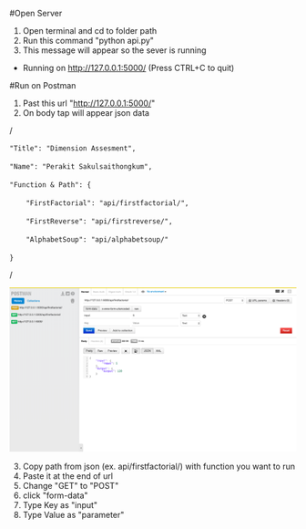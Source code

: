 #Open Server
1. Open terminal and cd to folder path
2. Run this command "python api.py"
3. This message will appear so the sever is running
 * Running on http://127.0.0.1:5000/ (Press CTRL+C to quit)

#Run on Postman

1. Past this url "http://127.0.0.1:5000/"
2. On body tap will appear json data

 /
  
    "Title": "Dimension Assesment",
    
    "Name": "Perakit Sakulsaithongkum",
    
    "Function & Path": {
    
        "FirstFactorial": "api/firstfactorial/",
        
        "FirstReverse": "api/firstreverse/",
        
        "AlphabetSoup": "api/alphabetsoup/"
        
    }
/

![alt text](https://github.com/gapprapp/Dimension-Assessment/blob/master/readme%20pic/postman.png)
  
3. Copy path from json (ex. api/firstfactorial/) with function you want to run
4. Paste it at the end of url
5. Change "GET" to "POST"
6. click "form-data"
7. Type Key as "input"
8. Type Value as "parameter"



